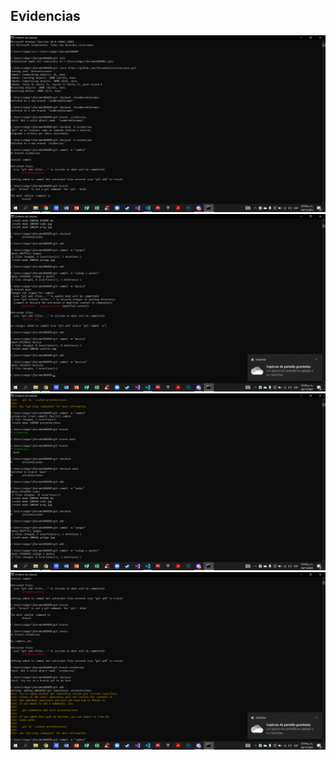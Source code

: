 ## Evidencias

![Evidencia1](cap1.png)
![Evidencia2](cap2.png)
![Evidencia3](cap3.png)
![Evidencia4](cap4.png)